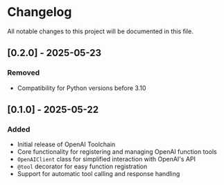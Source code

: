 # Changelog

All notable changes to this project will be documented in this file.

## [0.2.0] - 2025-05-23

### Removed

- Compatibility for Python versions before 3.10

## [0.1.0] - 2025-05-22

### Added

- Initial release of OpenAI Toolchain
- Core functionality for registering and managing OpenAI function tools
- `OpenAIClient` class for simplified interaction with OpenAI's API
- `@tool` decorator for easy function registration
- Support for automatic tool calling and response handling
